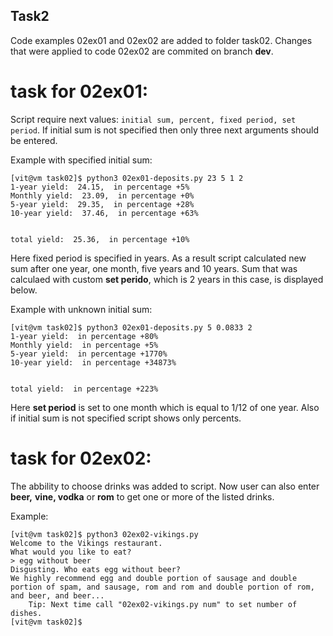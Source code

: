 ## Task2

Code examples 02ex01 and 02ex02 are added to folder task02.
Changes that were applied to code 02ex02 are commited on
branch **dev**.

# task for 02ex01:

Script require next values: `initial sum, percent, fixed period, set period`.
If initial sum is not specified then only three next arguments should be entered.

Example with specified initial sum:

```
[vit@vm task02]$ python3 02ex01-deposits.py 23 5 1 2
1-year yield:  24.15,  in percentage +5%
Monthly yield:  23.09,  in percentage +0%
5-year yield:  29.35,  in percentage +28%
10-year yield:  37.46,  in percentage +63%


total yield:  25.36,  in percentage +10%
```
Here fixed period is specified in years. As a result script calculated
new sum after one year, one month, five years and 10 years. Sum that was
calculaed with custom **set perido**, which is 2 years in this case, is
displayed below.

Example with unknown initial sum:

```
[vit@vm task02]$ python3 02ex01-deposits.py 5 0.0833 2
1-year yield:  in percentage +80%
Monthly yield:  in percentage +5%
5-year yield:  in percentage +1770%
10-year yield:  in percentage +34873%


total yield:  in percentage +223%
```

Here **set period** is set to one month which is equal to 1/12 of one year.
Also if initial sum is not specified script shows only percents.

# task for 02ex02:

The abbility to choose drinks was added to script. Now user can also enter **beer,**
**vine, vodka** or **rom** to get one or more of the listed drinks.

Example:

```
[vit@vm task02]$ python3 02ex02-vikings.py 
Welcome to the Vikings restaurant.
What would you like to eat?
> egg without beer
Disgusting. Who eats egg without beer?
We highly recommend egg and double portion of sausage and double portion of spam, and sausage, rom and rom and double portion of rom, and beer, and beer...
	Tip: Next time call "02ex02-vikings.py num" to set number of dishes.
[vit@vm task02]$ 
```
